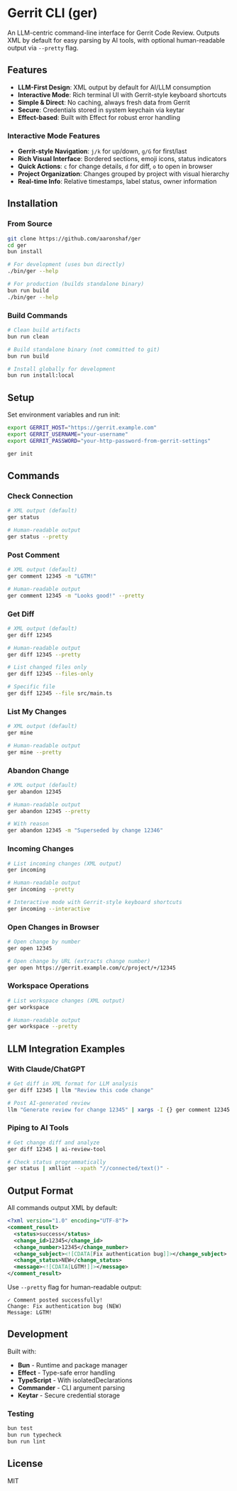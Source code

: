 # Gerrit CLI (ger)

An LLM-centric command-line interface for Gerrit Code Review. Outputs XML by default for easy parsing by AI tools, with optional human-readable output via `--pretty` flag.

## Features

- **LLM-First Design**: XML output by default for AI/LLM consumption
- **Interactive Mode**: Rich terminal UI with Gerrit-style keyboard shortcuts
- **Simple & Direct**: No caching, always fresh data from Gerrit  
- **Secure**: Credentials stored in system keychain via keytar
- **Effect-based**: Built with Effect for robust error handling

### Interactive Mode Features

- **Gerrit-style Navigation**: `j/k` for up/down, `g/G` for first/last
- **Rich Visual Interface**: Bordered sections, emoji icons, status indicators
- **Quick Actions**: `c` for change details, `d` for diff, `o` to open in browser
- **Project Organization**: Changes grouped by project with visual hierarchy
- **Real-time Info**: Relative timestamps, label status, owner information

## Installation

### From Source

```bash
git clone https://github.com/aaronshaf/ger
cd ger
bun install

# For development (uses bun directly)
./bin/ger --help

# For production (builds standalone binary)
bun run build
./bin/ger --help
```

### Build Commands

```bash
# Clean build artifacts
bun run clean

# Build standalone binary (not committed to git)
bun run build

# Install globally for development
bun run install:local
```

## Setup

Set environment variables and run init:

```bash
export GERRIT_HOST="https://gerrit.example.com"
export GERRIT_USERNAME="your-username"
export GERRIT_PASSWORD="your-http-password-from-gerrit-settings"

ger init
```

## Commands

### Check Connection
```bash
# XML output (default)
ger status

# Human-readable output
ger status --pretty
```

### Post Comment
```bash
# XML output (default)
ger comment 12345 -m "LGTM!"

# Human-readable output
ger comment 12345 -m "Looks good!" --pretty
```

### Get Diff
```bash
# XML output (default)
ger diff 12345

# Human-readable output
ger diff 12345 --pretty

# List changed files only
ger diff 12345 --files-only

# Specific file
ger diff 12345 --file src/main.ts
```

### List My Changes
```bash
# XML output (default)
ger mine

# Human-readable output
ger mine --pretty
```

### Abandon Change
```bash
# XML output (default)
ger abandon 12345

# Human-readable output
ger abandon 12345 --pretty

# With reason
ger abandon 12345 -m "Superseded by change 12346"
```

### Incoming Changes
```bash
# List incoming changes (XML output)
ger incoming

# Human-readable output  
ger incoming --pretty

# Interactive mode with Gerrit-style keyboard shortcuts
ger incoming --interactive
```

### Open Changes in Browser
```bash
# Open change by number
ger open 12345

# Open change by URL (extracts change number)
ger open https://gerrit.example.com/c/project/+/12345
```

### Workspace Operations
```bash
# List workspace changes (XML output)
ger workspace

# Human-readable output
ger workspace --pretty
```

## LLM Integration Examples

### With Claude/ChatGPT
```bash
# Get diff in XML format for LLM analysis
ger diff 12345 | llm "Review this code change"

# Post AI-generated review
llm "Generate review for change 12345" | xargs -I {} ger comment 12345 -m "{}"
```

### Piping to AI Tools
```bash
# Get change diff and analyze
ger diff 12345 | ai-review-tool

# Check status programmatically
ger status | xmllint --xpath "//connected/text()" -
```

## Output Format

All commands output XML by default:

```xml
<?xml version="1.0" encoding="UTF-8"?>
<comment_result>
  <status>success</status>
  <change_id>12345</change_id>
  <change_number>12345</change_number>
  <change_subject><![CDATA[Fix authentication bug]]></change_subject>
  <change_status>NEW</change_status>
  <message><![CDATA[LGTM!]]></message>
</comment_result>
```

Use `--pretty` flag for human-readable output:
```
✓ Comment posted successfully!
Change: Fix authentication bug (NEW)
Message: LGTM!
```

## Development

Built with:
- **Bun** - Runtime and package manager
- **Effect** - Type-safe error handling
- **TypeScript** - With isolatedDeclarations
- **Commander** - CLI argument parsing
- **Keytar** - Secure credential storage

### Testing
```bash
bun test
bun run typecheck
bun run lint
```

## License

MIT
